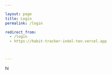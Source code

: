```yaml
---

layout: page
title: Login
permalink: /login

redirect_from:
  - /login
  - https://habit-tracker-indol-ten.vercel.app



---
```


hi

